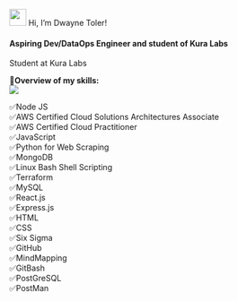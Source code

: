 









<img src="https://raw.githubusercontent.com/braydonwang/braydonwang/main/wave.gif" height="30px"> Hi, I’m Dwayne Toler!
#### Aspiring Dev/DataOps Engineer and student of Kura Labs

Student at Kura Labs

🎡**Overview of my skills:**<br>
![](https://img.shields.io/badge/#47A248-JavaScript-informational?style=flat&logo=<LOGO_NAME>&logoColor=white&color=2bbc8a)<br>

✅Node JS<br>
✅AWS Certified Cloud Solutions Architectures Associate <br>
✅AWS Certified Cloud Practitioner <br>
✅JavaScript<br>
✅Python for Web Scraping<br>
✅MongoDB<br>
✅Linux Bash Shell Scripting<br>
✅Terraform<br>
✅MySQL<br>
✅React.js<br>
✅Express.js<br>
✅HTML<br>
✅CSS<br>
✅Six Sigma<br>
✅GitHub<br>
✅MindMapping<br>
✅GitBash<br>
✅PostGreSQL<br>
✅PostMan<br>


